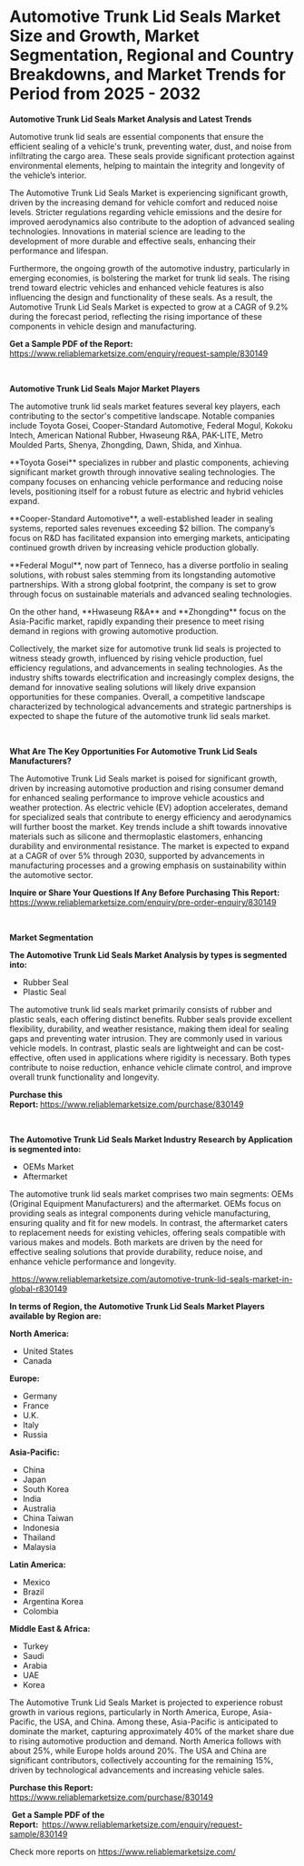 <p><h1>Automotive Trunk Lid Seals Market Size and Growth, Market Segmentation, Regional and Country Breakdowns, and Market Trends for Period from 2025 -  2032</h1></p><p><strong>Automotive Trunk Lid Seals Market Analysis and Latest Trends</strong></p>
<p><p>Automotive trunk lid seals are essential components that ensure the efficient sealing of a vehicle's trunk, preventing water, dust, and noise from infiltrating the cargo area. These seals provide significant protection against environmental elements, helping to maintain the integrity and longevity of the vehicle’s interior. </p><p>The Automotive Trunk Lid Seals Market is experiencing significant growth, driven by the increasing demand for vehicle comfort and reduced noise levels. Stricter regulations regarding vehicle emissions and the desire for improved aerodynamics also contribute to the adoption of advanced sealing technologies. Innovations in material science are leading to the development of more durable and effective seals, enhancing their performance and lifespan.</p><p>Furthermore, the ongoing growth of the automotive industry, particularly in emerging economies, is bolstering the market for trunk lid seals. The rising trend toward electric vehicles and enhanced vehicle features is also influencing the design and functionality of these seals. As a result, the Automotive Trunk Lid Seals Market is expected to grow at a CAGR of 9.2% during the forecast period, reflecting the rising importance of these components in vehicle design and manufacturing.</p></p>
<p><strong>Get a Sample PDF of the Report:&nbsp;</strong> <a href="https://www.reliablemarketsize.com/enquiry/request-sample/830149?utm_campaign=3201&utm_medium=2&utm_source=Github&utm_content=ia&utm_term=25032025&utm_id=automotive-trunk-lid-seals">https://www.reliablemarketsize.com/enquiry/request-sample/830149</a></p>
<p>&nbsp;</p>
<p><strong>Automotive Trunk Lid Seals Major Market Players</strong></p>
<p><p>The automotive trunk lid seals market features several key players, each contributing to the sector's competitive landscape. Notable companies include Toyota Gosei, Cooper-Standard Automotive, Federal Mogul, Kokoku Intech, American National Rubber, Hwaseung R&A, PAK-LITE, Metro Moulded Parts, Shenya, Zhongding, Dawn, Shida, and Xinhua.</p><p>**Toyota Gosei** specializes in rubber and plastic components, achieving significant market growth through innovative sealing technologies. The company focuses on enhancing vehicle performance and reducing noise levels, positioning itself for a robust future as electric and hybrid vehicles expand.</p><p>**Cooper-Standard Automotive**, a well-established leader in sealing systems, reported sales revenues exceeding $2 billion. The company’s focus on R&D has facilitated expansion into emerging markets, anticipating continued growth driven by increasing vehicle production globally.</p><p>**Federal Mogul**, now part of Tenneco, has a diverse portfolio in sealing solutions, with robust sales stemming from its longstanding automotive partnerships. With a strong global footprint, the company is set to grow through focus on sustainable materials and advanced sealing technologies.</p><p>On the other hand, **Hwaseung R&A** and **Zhongding** focus on the Asia-Pacific market, rapidly expanding their presence to meet rising demand in regions with growing automotive production.</p><p>Collectively, the market size for automotive trunk lid seals is projected to witness steady growth, influenced by rising vehicle production, fuel efficiency regulations, and advancements in sealing technologies. As the industry shifts towards electrification and increasingly complex designs, the demand for innovative sealing solutions will likely drive expansion opportunities for these companies. Overall, a competitive landscape characterized by technological advancements and strategic partnerships is expected to shape the future of the automotive trunk lid seals market.</p></p>
<p>&nbsp;</p>
<p><strong>What Are The Key Opportunities For Automotive Trunk Lid Seals Manufacturers?</strong></p>
<p><p>The Automotive Trunk Lid Seals market is poised for significant growth, driven by increasing automotive production and rising consumer demand for enhanced sealing performance to improve vehicle acoustics and weather protection. As electric vehicle (EV) adoption accelerates, demand for specialized seals that contribute to energy efficiency and aerodynamics will further boost the market. Key trends include a shift towards innovative materials such as silicone and thermoplastic elastomers, enhancing durability and environmental resistance. The market is expected to expand at a CAGR of over 5% through 2030, supported by advancements in manufacturing processes and a growing emphasis on sustainability within the automotive sector.</p></p>
<p><strong>Inquire or Share Your Questions If Any Before Purchasing This Report:</strong> <a href="https://www.reliablemarketsize.com/enquiry/pre-order-enquiry/830149?utm_campaign=3201&utm_medium=2&utm_source=Github&utm_content=ia&utm_term=25032025&utm_id=automotive-trunk-lid-seals">https://www.reliablemarketsize.com/enquiry/pre-order-enquiry/830149</a></p>
<p>&nbsp;</p>
<p><strong>Market Segmentation</strong></p>
<p><strong>The Automotive Trunk Lid Seals Market Analysis by types is segmented into:</strong></p>
<p><ul><li>Rubber Seal</li><li>Plastic Seal</li></ul></p>
<p><p>The automotive trunk lid seals market primarily consists of rubber and plastic seals, each offering distinct benefits. Rubber seals provide excellent flexibility, durability, and weather resistance, making them ideal for sealing gaps and preventing water intrusion. They are commonly used in various vehicle models. In contrast, plastic seals are lightweight and can be cost-effective, often used in applications where rigidity is necessary. Both types contribute to noise reduction, enhance vehicle climate control, and improve overall trunk functionality and longevity.</p></p>
<p><strong>Purchase this Report:&nbsp;</strong><a href="https://www.reliablemarketsize.com/purchase/830149?utm_campaign=3201&utm_medium=2&utm_source=Github&utm_content=ia&utm_term=25032025&utm_id=automotive-trunk-lid-seals">https://www.reliablemarketsize.com/purchase/830149</a></p>
<p>&nbsp;</p>
<p><strong>The Automotive Trunk Lid Seals Market Industry Research by Application is segmented into:</strong></p>
<p><ul><li>OEMs Market</li><li>Aftermarket</li></ul></p>
<p><p>The automotive trunk lid seals market comprises two main segments: OEMs (Original Equipment Manufacturers) and the aftermarket. OEMs focus on providing seals as integral components during vehicle manufacturing, ensuring quality and fit for new models. In contrast, the aftermarket caters to replacement needs for existing vehicles, offering seals compatible with various makes and models. Both markets are driven by the need for effective sealing solutions that provide durability, reduce noise, and enhance vehicle performance and longevity.</p></p>
<p><a href="https://www.reliablemarketsize.com/automotive-trunk-lid-seals-market-in-global-r830149?utm_campaign=3201&utm_medium=2&utm_source=Github&utm_content=ia&utm_term=25032025&utm_id=automotive-trunk-lid-seals">&nbsp;https://www.reliablemarketsize.com/automotive-trunk-lid-seals-market-in-global-r830149</a></p>
<p><strong>In terms of Region, the Automotive Trunk Lid Seals Market Players available by Region are:</strong></p>
<p>
    <p> <strong> North America: </strong>
        <ul>
            <li>United States</li>
            <li>Canada</li>
        </ul>
        </p> 
    <p> <strong> Europe: </strong>
        <ul>
            <li>Germany</li>
            <li>France</li>
            <li>U.K.</li>
            <li>Italy</li>
            <li>Russia</li>
        </ul>
        </p> 
    <p> <strong> Asia-Pacific: </strong>
        <ul>
            <li>China</li>
            <li>Japan</li>
            <li>South Korea</li>
            <li>India</li>
            <li>Australia</li>
            <li>China Taiwan</li>
            <li>Indonesia</li>
            <li>Thailand</li>
            <li>Malaysia</li>
        </ul>
        </p> 
    <p> <strong> Latin America: </strong>
        <ul>
            <li>Mexico</li>
            <li>Brazil</li>
            <li>Argentina Korea</li>
            <li>Colombia</li>
        </ul>
        </p> 
    <p> <strong> Middle East & Africa: </strong>
        <ul>
            <li>Turkey</li>
            <li>Saudi</li>
            <li>Arabia</li>
            <li>UAE</li>
            <li>Korea</li>
        </ul>
    </p>
    </p>
<p><p>The Automotive Trunk Lid Seals Market is projected to experience robust growth in various regions, particularly in North America, Europe, Asia-Pacific, the USA, and China. Among these, Asia-Pacific is anticipated to dominate the market, capturing approximately 40% of the market share due to rising automotive production and demand. North America follows with about 25%, while Europe holds around 20%. The USA and China are significant contributors, collectively accounting for the remaining 15%, driven by technological advancements and increasing vehicle sales.</p></p>
<p><strong>Purchase this Report: </strong><a href="https://www.reliablemarketsize.com/purchase/830149?utm_campaign=3201&utm_medium=2&utm_source=Github&utm_content=ia&utm_term=25032025&utm_id=automotive-trunk-lid-seals">https://www.reliablemarketsize.com/purchase/830149</a></p>
<p>&nbsp;<strong>Get a Sample PDF of the Report:&nbsp;&nbsp;</strong><a href="https://www.reliablemarketsize.com/enquiry/request-sample/830149?utm_campaign=3201&utm_medium=2&utm_source=Github&utm_content=ia&utm_term=25032025&utm_id=automotive-trunk-lid-seals">https://www.reliablemarketsize.com/enquiry/request-sample/830149</a></p>
<p><strong></strong></p>
<p>Check more reports on <a href="https://www.reliablemarketsize.com/?utm_campaign=3201&utm_medium=2&utm_source=Github&utm_content=ia&utm_term=25032025&utm_id=automotive-trunk-lid-seals">https://www.reliablemarketsize.com/</a></p>